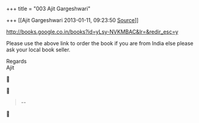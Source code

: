 +++
title = "003 Ajit Gargeshwari"

+++
[[Ajit Gargeshwari	2013-01-11, 09:23:50 [Source](https://groups.google.com/g/samskrita/c/iXRvCoqcK9s)]]



  
<http://books.google.co.in/books?id=yLsy-NVKMBAC&lr=&redir_esc=y>  
  
Please use the above link to order the book if you are from India else please ask your local book seller.  
  
Regards  
Ajit  
  





> --  



